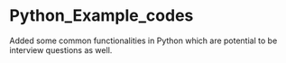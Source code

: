 # Python_Example_codes

Added some common functionalities in Python which are potential to be interview questions as well.
